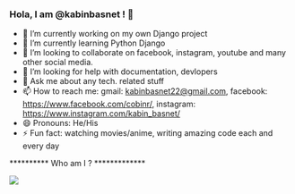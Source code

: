 ### Hola, I am @kabinbasnet ! 👋

- 🔭 I’m currently working on my own Django project
- 🌱 I’m currently learning Python Django
- 👯 I’m looking to collaborate on facebook, instagram, youtube and many other social media.
- 🤔 I’m looking for help with documentation, devlopers
- 💬 Ask me about any tech. related stuff 
- 📫 How to reach me: gmail: kabinbasnet22@gmail.com, facebook: https://www.facebook.com/cobinr/, instagram: https://www.instagram.com/kabin_basnet/
- 😄 Pronouns: He/His
- ⚡ Fun fact: watching movies/anime, writing amazing code each and every day 

********** Who am I ? *************

<img src="![topi](https://user-images.githubusercontent.com/25498167/156890808-82a1366c-7677-4696-b373-f11952d4222f.jpg)">

